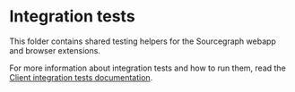 # Integration tests

This folder contains shared testing helpers for the Sourcegraph webapp and browser extensions.

For more information about integration tests and how to run them, read the [Client integration tests documentation](https://docs.sourcegraph.com/dev/how-to/testing#client-integration-tests).
